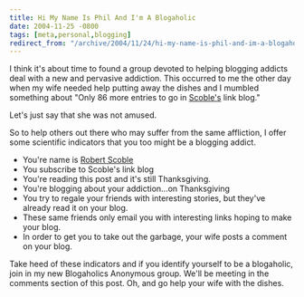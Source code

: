 ```yaml
---
title: Hi My Name Is Phil And I'm A Blogaholic
date: 2004-11-25 -0800
tags: [meta,personal,blogging]
redirect_from: "/archive/2004/11/24/hi-my-name-is-phil-and-im-a-blogaholic.aspx/"
---
```


I think it's about time to found a group devoted to helping blogging
addicts deal with a new and pervasive addiction. This occurred to me the
other day when my wife needed help putting away the dishes and I mumbled
something about "Only 86 more entries to go in
[Scoble's](http://www.kunal.org/scoble/) link blog."

Let's just say that she was not amused.

So to help others out there who may suffer from the same affliction, I
offer some scientific indicators that you too might be a blogging
addict.

- You're name is [Robert Scoble](http://radio.weblogs.com/0001011/)
- You subscribe to Scoble's link blog
- You're reading this post and it's still Thanksgiving.
- You're blogging about your addiction...on Thanksgiving
- You try to regale your friends with interesting stories, but they've
 already read it on your blog.
- These same friends only email you with interesting links hoping to
 make your blog.
- In order to get you to take out the garbage, your wife posts a
 comment on your blog.

Take heed of these indicators and if you identify yourself to be a
blogaholic, join in my new Blogaholics Anonymous group. We'll be meeting
in the comments section of this post. Oh, and go help your wife with the
dishes.


